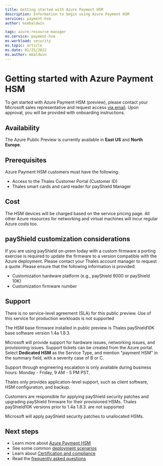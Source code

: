 ```yaml
---
title: Getting started with Azure Payment HSM
description: Information to begin using Azure Payment HSM
services: payment-hsm
author: msmbaldwin

tags: azure-resource-manager
ms.service: payment-hsm
ms.workload: security
ms.topic: article
ms.date: 01/25/2022
ms.author: mbaldwin
---
```


# Getting started with Azure Payment HSM

To get started with Azure Payment HSM (preview), please contact your Microsoft sales representative and request access [via email](mailto:paymentHSMRequest@microsoft.com). Upon approval, you will be provided with onboarding instructions.

## Availability

The Azure Public Preview is currently available in **East US** and **North Europe**.

## Prerequisites 

Azure Payment HSM customers must have the following:

- Access to the Thales Customer Portal (Customer ID)
- Thales smart cards and card reader for payShield Manager

## Cost

The HSM devices will be charged based on the service pricing page. All other Azure resources for networking and virtual machines will incur regular Azure costs too.

## payShield customization considerations

If you are using payShield on-prem today with a custom firmware a porting exercise is required to update the firmware to a version compatible with the Azure deployment. Please contact your Thales account manager to request a quote.
Please ensure that the following information is provided:
- Customization hardware platform (e.g., payShield 9000 or payShield 10K)
- Customization firmware number

## Support

There is no service-level agreement (SLA) for this public preview.  Use of this service for production workloads is not supported

The HSM base firmware installed in public preview is Thales payShield10K base software version 1.4a 1.8.3.

Microsoft will provide support for hardware issues, networking issues, and provisioning issues. Support tickets can be created from the Azure portal. Select **Dedicated HSM** as the Service Type, and mention "payment HSM" in the summary field, with a severity case of B or C.

Support through engineering escalation is only available during business hours: Monday - Friday, 9 AM - 5 PM PST.

Thales only provides application-level support,  such as client software, HSM configuration, and backup.

Customers are responsible for applying payShield security patches and upgrading payShield firmware for their provisioned HSMs. Thales payShield10K versions prior to 1.4a 1.8.3. are not supported

Microsoft will apply payShield security patches to unallocated HSMs.

## Next steps

- Learn more about [Azure Payment HSM](overview.md)
- See some common [deployment scenarios](deployment-scenarios.md)
- Learn about [Certification and compliance](certification-compliance.md)
- Read the [frequently asked questions](faq.yml)


